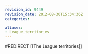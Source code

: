 ```yaml
---
revision_id: 9449
revision_date: 2012-08-30T15:34:36Z
categories:

aliases:
- League_territories
---
```


#REDIRECT [[The League territories]]